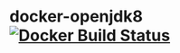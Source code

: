 # docker-openjdk8 [![Docker Build Status](https://img.shields.io/docker/build/stellarity/openjdk8.svg)](https://hub.docker.com/r/stellarity/openjdk8)

